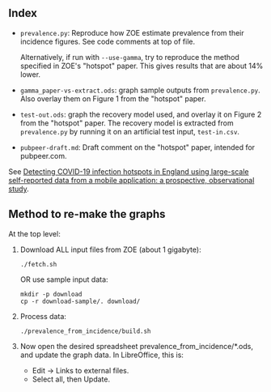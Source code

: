 ## Index

* `prevalence.py`:  Reproduce how ZOE estimate prevalence from their incidence figures.  See code comments at top of file.

  Alternatively, if run with `--use-gamma`, try to reproduce the method specified in ZOE's "hotspot" paper.  This gives results that are about 14% lower.

* `gamma_paper-vs-extract.ods`:  graph sample outputs from `prevalence.py`.  Also overlay them on Figure 1 from the "hotspot" paper.

* `test-out.ods`:  graph the recovery model used, and overlay it on Figure 2 from the "hotspot" paper.  The recovery model is extracted from `prevalence.py` by running it on an artificial test input, `test-in.csv`.

* `pubpeer-draft.md`:  Draft comment on the "hotspot" paper, intended for pubpeer.com.

See [Detecting COVID-19 infection hotspots in England using large-scale self-reported data from a mobile application: a prospective, observational study][hotspot-paper].

[hotspot-paper]: https://www.thelancet.com/journals/lanpub/article/PIIS2468-2667(20)30269-3/fulltext


## Method to re-make the graphs

At the top level:

1. Download ALL input files from ZOE (about 1 gigabyte):

       ./fetch.sh

   OR use sample input data:

       mkdir -p download
       cp -r download-sample/. download/

2. Process data:

       ./prevalence_from_incidence/build.sh

3. Now open the desired spreadsheet prevalence_from_incidence/*.ods,
   and update the graph data.  In LibreOffice, this is:

    * Edit → Links to external files.
    * Select all, then Update.
